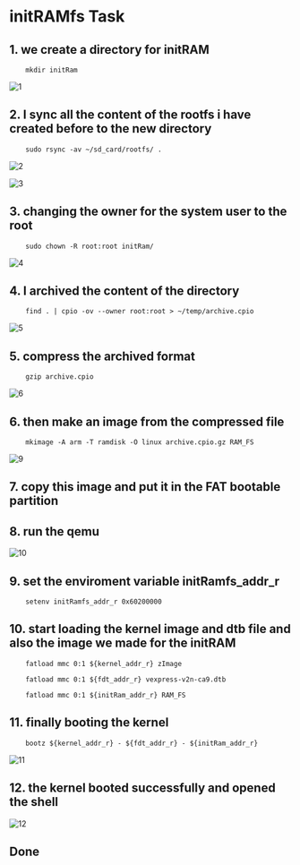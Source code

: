 # initRAMfs Task 

## 1. we create a directory for initRAM 

		mkdir initRam		
		
![1](https://github.com/user-attachments/assets/cbd962a9-6029-40ed-ba80-98795ead0a45)

## 2. I sync all the content of the rootfs i have created before to the new directory 

		sudo rsync -av ~/sd_card/rootfs/ .
		
![2](https://github.com/user-attachments/assets/d0e412a6-9e2d-418e-9b24-aa4f79996793)

![3](https://github.com/user-attachments/assets/891d34c9-b221-4f4a-9fc5-2bd419676224)

## 3. changing the owner for the system user to the root 

		sudo chown -R root:root initRam/
		
![4](https://github.com/user-attachments/assets/d300746d-6506-4c42-bb3a-51c8377750ac)

## 4. I archived the content of the directory 
	
		find . | cpio -ov --owner root:root > ~/temp/archive.cpio
		
![5](https://github.com/user-attachments/assets/3f1009ac-d479-4db8-88cc-92a795aa4959)

## 5. compress the archived format 

		gzip archive.cpio
		
![6](https://github.com/user-attachments/assets/96cd5fc3-f1a8-4529-ba76-97fa1c6c9350)

## 6. then make an image from the compressed file 

		mkimage -A arm -T ramdisk -O linux archive.cpio.gz RAM_FS 

![9](https://github.com/user-attachments/assets/c3cf52bb-7c22-4f08-b334-101118573aae)

## 7. copy this image and put it in the FAT bootable partition 

## 8. run the qemu 

![10](https://github.com/user-attachments/assets/ea76d6d7-3ac9-4a7c-870a-3ad70a93022c)

## 9. set the enviroment variable initRamfs_addr_r 

		setenv initRamfs_addr_r 0x60200000

## 10. start loading the kernel image and dtb file and also the image we made for the initRAM

		fatload mmc 0:1 ${kernel_addr_r} zImage
		
		fatload mmc 0:1 ${fdt_addr_r} vexpress-v2n-ca9.dtb 
		
		fatload mmc 0:1 ${initRam_addr_r} RAM_FS

## 11. finally booting the kernel 

		bootz ${kernel_addr_r} - ${fdt_addr_r} - ${initRam_addr_r}

![11](https://github.com/user-attachments/assets/38d3d4ea-6be2-4605-9127-06090d7b0f76)

## 12. the kernel booted successfully and opened the shell 

![12](https://github.com/user-attachments/assets/3eb3f163-880f-4002-96fd-d3a5b98fd32a)

## Done 

